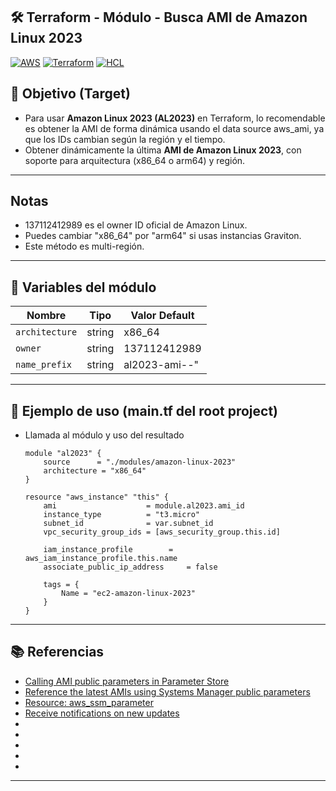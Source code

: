 ## 🛠️ Terraform - Módulo - Busca AMI de Amazon Linux 2023

[![AWS](https://img.shields.io/badge/AWS-%23FF9900.svg?logo=amazon-web-services&logoColor=white)](#)
[![Terraform](https://img.shields.io/badge/IaC-Terraform-623CE4?logo=terraform&logoColor=white)](#)
[![HCL](https://img.shields.io/badge/Language-HCL-blueviolet)](#)

## 🎯 Objetivo (Target)
- Para usar **Amazon Linux 2023 (AL2023)** en Terraform, lo recomendable es obtener la AMI de forma dinámica usando el data source aws_ami, ya que los IDs cambian según la región y el tiempo.
- Obtener dinámicamente la última **AMI de Amazon Linux 2023**, con soporte para arquitectura (x86_64 o arm64) y región.

---

## Notas
- 137112412989 es el owner ID oficial de Amazon Linux.
- Puedes cambiar "x86_64" por "arm64" si usas instancias Graviton.
- Este método es multi-región.

---

## 🔧 Variables del módulo

| Nombre                | Tipo         | Valor Default         |
|-----------------------|--------------|-----------------------|
| `architecture`        | string       | x86_64                |
| `owner`               | string       | 137112412989          |
| `name_prefix`         | string       | al2023-ami-*-*"       |

---

## 🧪 Ejemplo de uso (main.tf del root project)
- Llamada al módulo y uso del resultado
    ```hcl
    module "al2023" {
        source      = "./modules/amazon-linux-2023"
        architecture = "x86_64"
    }

    resource "aws_instance" "this" {
        ami                    = module.al2023.ami_id
        instance_type          = "t3.micro"
        subnet_id              = var.subnet_id
        vpc_security_group_ids = [aws_security_group.this.id]

        iam_instance_profile        = aws_iam_instance_profile.this.name
        associate_public_ip_address     = false

        tags = {
            Name = "ec2-amazon-linux-2023"
        }
    }
    ```
---

## 📚 Referencias
- [Calling AMI public parameters in Parameter Store](https://docs.aws.amazon.com/systems-manager/latest/userguide/parameter-store-public-parameters-ami.html)
- [Reference the latest AMIs using Systems Manager public parameters](https://docs.aws.amazon.com/AWSEC2/latest/UserGuide/finding-an-ami-parameter-store.html)
- [Resource: aws_ssm_parameter](https://registry.terraform.io/providers/hashicorp/aws/latest/docs/resources/ssm_parameter)
- [Receive notifications on new updates](https://docs.aws.amazon.com/linux/al2023/ug/receive-update-notification.html)
- []()
- []()
- []()
- []()
- []()

---
